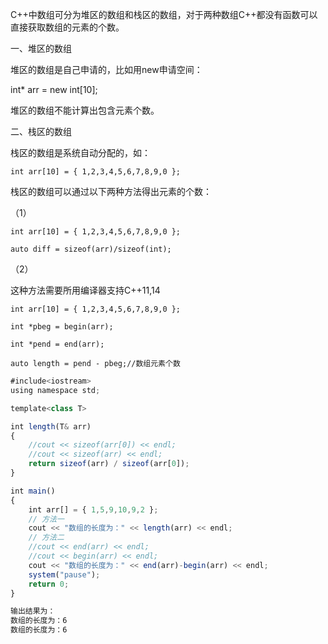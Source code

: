 C++中数组可分为堆区的数组和栈区的数组，对于两种数组C++都没有函数可以直接获取数组的元素的个数。





一、堆区的数组



堆区的数组是自己申请的，比如用new申请空间：



int* arr = new int[10];

堆区的数组不能计算出包含元素个数。







二、栈区的数组



栈区的数组是系统自动分配的，如：



	int arr[10] = { 1,2,3,4,5,6,7,8,9,0 };



栈区的数组可以通过以下两种方法得出元素的个数：



（1）



	int arr[10] = { 1,2,3,4,5,6,7,8,9,0 };

	auto diff = sizeof(arr)/sizeof(int);



（2）



这种方法需要所用编译器支持C++11,14



	int arr[10] = { 1,2,3,4,5,6,7,8,9,0 };

	int *pbeg = begin(arr);

	int *pend = end(arr);

	auto length = pend - pbeg;//数组元素个数





```javascript
#include<iostream>
using namespace std;

template<class T>

int length(T& arr)
{
    //cout << sizeof(arr[0]) << endl;
    //cout << sizeof(arr) << endl;
    return sizeof(arr) / sizeof(arr[0]);
}

int main()
{
    int arr[] = { 1,5,9,10,9,2 };
    // 方法一
    cout << "数组的长度为：" << length(arr) << endl;
    // 方法二
    //cout << end(arr) << endl;
    //cout << begin(arr) << endl;
    cout << "数组的长度为：" << end(arr)-begin(arr) << endl;
    system("pause");
    return 0;
}
```



```javascript
输出结果为：
数组的长度为：6
数组的长度为：6
```


